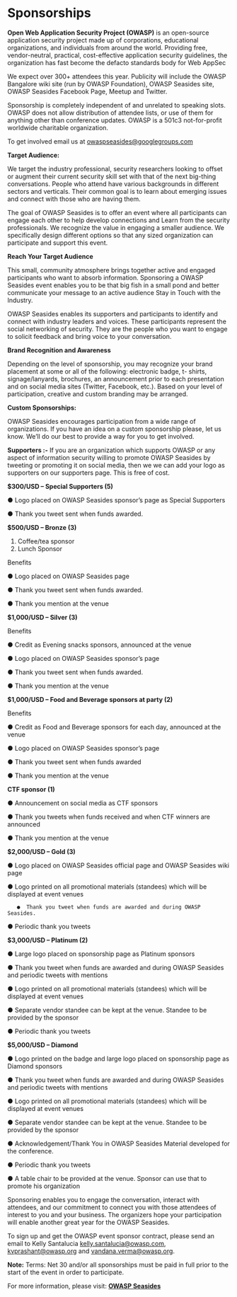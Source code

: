 # Sponsorships

**Open Web Application Security Project \(OWASP\)** is an open-source application security project made up of corporations, educational organizations, and individuals from around the world. Providing free, vendor-neutral, practical, cost-effective application security guidelines, the organization has fast become the defacto standards body for Web AppSec

We expect over 300+ attendees this year. Publicity will include the OWASP Bangalore wiki site \(run by OWASP Foundation\), OWASP Seasides site, OWASP Seasides Facebook Page, Meetup and Twitter.

Sponsorship is completely independent of and unrelated to speaking slots. OWASP does not allow distribution of attendee lists, or use of them for anything other than conference updates. OWASP is a 501c3 not-for-profit worldwide charitable organization.

To get involved email us at [owaspseasides@googlegroups.com](mailto:owaspseasides@googlegroups.com)

**Target Audience:**

We target the industry professional, security researchers looking to offset or augment their current security skill set with that of the next big-thing conversations. People who attend have various backgrounds in different sectors and verticals. Their common goal is to learn about emerging issues and connect with those who are having them.

The goal of OWASP Seasides is to offer an event where all participants can engage each other to help develop connections and Learn from the  security professionals. We recognize the value in engaging a smaller audience. We specifically design different options so that any sized organization can participate and support this event.

**Reach Your Target Audience**

This small, community atmosphere brings together active and engaged participants who want to absorb information. Sponsoring a OWASP Seasides event enables you to be that big fish in a small pond and better communicate your message to an active audience Stay in Touch with the Industry.

OWASP Seasides enables its supporters and participants to identify and connect with industry leaders and voices. These participants represent the social networking of security. They are the people who you want to engage to solicit feedback and bring voice to your conversation.

**Brand Recognition and Awareness**

Depending on the level of sponsorship, you may recognize your brand placement at some or all of the following: electronic badge, t- shirts, signage/lanyards, brochures, an announcement prior to each presentation and on social media sites \(Twitter, Facebook, etc.\). Based on your level of participation, creative and custom branding may be arranged.

**Custom Sponsorships:**

OWASP Seasides encourages participation from a wide range of organizations. If you have an idea on a custom sponsorship please, let us know. We’ll do our best to provide a way for you to get involved.

**Supporters :-** If you are an organization which supports OWASP or any aspect of information security willing to promote OWASP Seasides by tweeting or promoting it on social media, then we we can add your logo as supporters on our supporters page. This is free of cost.

**$300/USD – Special Supporters \(5\)**

●       Logo placed on OWASP Seasides sponsor’s page as Special Supporters

●       Thank you tweet sent when funds awarded.

**$500/USD – Bronze \(3\)**

1. Coffee/tea sponsor
2. Lunch Sponsor

Benefits

●       Logo placed on OWASP Seasides page

●       Thank you tweet sent when funds awarded.

●       Thank you mention at the venue

**$1,000/USD – Silver \(3\)**

Benefits

●       Credit as Evening snacks sponsors, announced at the venue

●       Logo placed on OWASP Seasides sponsor’s page

●       Thank you tweet sent when funds awarded.

●       Thank you mention at the venue

**$1,000/USD – Food and Beverage sponsors at party \(2\)**

Benefits

●       Credit as Food and Beverage sponsors for each day, announced at the venue

●       Logo placed on OWASP Seasides sponsor’s page

●       Thank you tweet sent when funds awarded

●       Thank you mention at the venue

**CTF sponsor \(1\)**

●       Announcement on social media as CTF sponsors

●       Thank you tweets when funds received and when CTF winners are announced

●       Thank you mention at the venue

**$2,000/USD – Gold \(3\)**

●       Logo placed on OWASP Seasides official page and OWASP Seasides wiki page

●       Logo printed on all promotional materials \(standees\) which will be displayed at event venues

       ●  Thank you tweet when funds are awarded and during OWASP Seasides.

●       Periodic thank you tweets

**$3,000/USD – Platinum \(2\)**

●       Large logo placed on sponsorship page as Platinum sponsors

●       Thank you tweet when funds are awarded and during OWASP Seasides and periodic tweets with mentions

●       Logo printed on all promotional materials \(standees\) which will be displayed at event venues

●       Separate vendor standee can be kept at the venue. Standee to be provided by the sponsor

●       Periodic thank you tweets

**$5,000/USD – Diamond**

●       Logo printed on the badge and large logo placed on sponsorship page as Diamond sponsors

●       Thank you tweet when funds are awarded and during OWASP Seasides and periodic tweets with mentions

●       Logo printed on all promotional materials \(standees\) which will be displayed at event venues

●       Separate vendor standee can be kept at the venue. Standee to be provided by the sponsor

●       Acknowledgement/Thank You in OWASP Seasides Material developed for the conference.

●       Periodic thank you tweets

●       A table chair to be provided at the venue. Sponsor can use that to promote his organization

Sponsoring enables you to engage the conversation, interact with attendees, and our commitment to connect you with those attendees of interest to you and your business. The organizers hope your participation will enable another great year for the OWASP Seasides.

To sign up and get the OWASP event sponsor contract, please send an email to Kelly Santalucia [kelly.santalucia@owasp.com](mailto:kelly.santalucia@owasp.com), [kvprashant@owasp.org](mailto:kvprashant@owasp.org) and [vandana.verma@owasp.org](mailto:vandana.verma@owasp.org).

**Note:** Terms: Net 30 and/or all sponsorships must be paid in full prior to the start of the event in order to participate.

For more information, please visit:  [**OWASP Seasides**](https://www.owaspseasides.com/)


